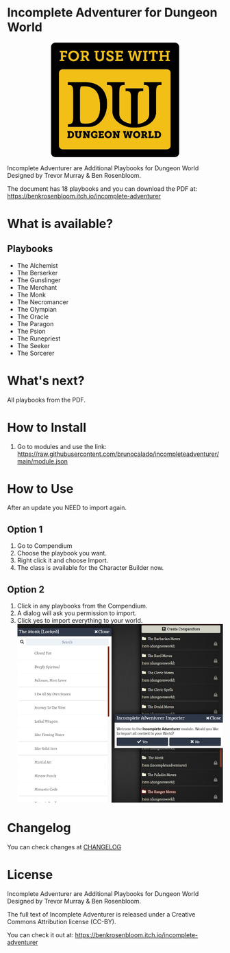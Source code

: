# Incomplete Adventurer for Dungeon World
<p align="center">
  <img width="300" src="images/guide/usedw.png">
</p>

Incomplete Adventurer are Additional Playbooks for Dungeon World Designed by Trevor Murray & Ben Rosenbloom.

The document has 18 playbooks and you can download the PDF at: https://benkrosenbloom.itch.io/incomplete-adventurer

# What is available?

## Playbooks
- The Alchemist
- The Berserker
- The Gunslinger
- The Merchant
- The Monk 
- The Necromancer
- The Olympian
- The Oracle
- The Paragon
- The Psion
- The Runepriest
- The Seeker
- The Sorcerer

# What's next?
All playbooks from the PDF.

# How to Install
1. Go to modules and use the link: 
https://raw.githubusercontent.com/brunocalado/incompleteadventurer/main/module.json

# How to Use

After an update you NEED to import again.

## Option 1
1. Go to Compendium
2. Choose the playbook you want.
3. Right click it and choose Import.
4. The class is available for the Character Builder now.

## Option 2
1. Click in any playbooks from the Compendium.
2. A dialog will ask you permission to import. 
3. Click yes to import everything to your world.
![alt text](images/guide/howto.jpg)

# Changelog
You can check changes at [CHANGELOG](CHANGELOG.md)

# License
Incomplete Adventurer are Additional Playbooks for Dungeon World Designed by Trevor Murray & Ben Rosenbloom.

The full text of Incomplete Adventurer is released under a Creative Commons Attribution license (CC-BY).

You can check it out at: https://benkrosenbloom.itch.io/incomplete-adventurer